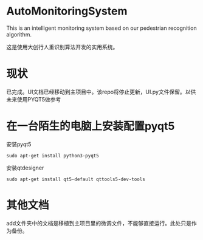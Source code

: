 # AutoMonitoringSystem
This is an intelligent monitoring system based on our pedestrian recognition algorithm.

这是使用大创行人重识别算法开发的实用系统。
# 现状
已完成。UI文档已经移动到主项目中。该repo将停止更新，UI.py文件保留。以供未来使用PYQT5做参考
# 在一台陌生的电脑上安装配置pyqt5
安装pyqt5
```shell
sudo apt-get install python3-pyqt5
```
安装qtdesigner
```shell
sudo apt-get install qt5-default qttools5-dev-tools
```
# 其他文档
add文件夹中的文档是移植到主项目里的微调文件，不能够直接运行。此处只是作为备份。


